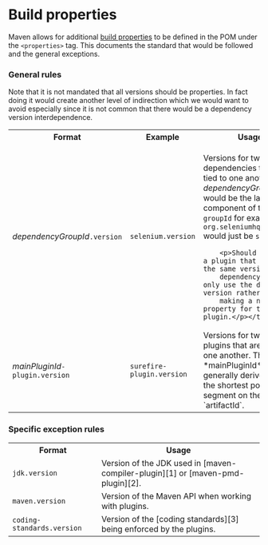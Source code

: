 Build properties
================

Maven allows for additional [build properties][1] to be defined in the POM
under the `<properties>` tag.  This documents the standard that would be
followed and the general exceptions.

### General rules

Note that it is not mandated that all versions should be properties.  In fact
doing it would create another level of indirection which we would want to
avoid especially since it is not common that there would be a dependency
version interdependence.

<table>
  <tr>
    <th>Format</th>
    <th>Example</th>
    <th>Usage</th>
  </tr>
  <tr>
    <td><em>dependencyGroupId</em><code>.version</code></td>
    <td><code>selenium.version</code></td>
    <td><p>Versions for two or more dependencies that are tied to one another. 
        The <em>dependencyGroupId</em> would be the last component of the 
	<code>groupId</code> for example <code>org.seleniumhq.selenium</code> 
	would just be <code>selenium</code>.</p>

        <p>Should there be a plugin that relies on the same version as a
        dependency, then only use the dependency version rather than 
        making a new property for the plugin.</p></td>
  </tr>
  <tr>
    <td><em>mainPluginId</em><code>-plugin.version</code></td>
    <td><code>surefire-plugin.version</code></td>
    <td>Versions for two or more plugins that are tied to one another.
        The *mainPluginId* is generally derived from the shortest 
        possible segment on the `artifactId`.</td>
  </tr>
</table>

### Specific exception rules

<table>
  <tr>
    <th>Format</th>
    <th>Usage</th>
  </tr>
  <tr>
    <td><code>jdk.version</code></td>
    <td>Version of the JDK used in [maven-compiler-plugin][1] or [maven-pmd-plugin][2].</td>
  </tr>
  <tr>
    <td><code>maven.version</code></td>
    <td>Version of the Maven API when working with plugins.</td>
  </tr>
  <tr>
    <td><code>coding-standards.version</code></td>
    <td>Version of the [coding standards][3] being enforced by the plugins.</td>
  </tr>
</table>

[1]: https://maven.apache.org/guides/introduction/introduction-to-the-pom.html#Project_Interpolation
